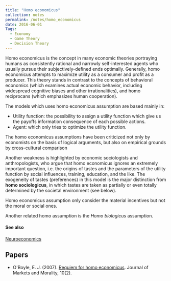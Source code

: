 ```yaml
---
title: "Homo economicus"
collection: notes
permalink: /notes/homo_economicus
date: 2016-06-01
Tags:
  - Economy
  - Game Theory
  - Decision Theory
---
```


Homo economicus is the concept in many economic theories portraying humans as consistently rational and narrowly self-interested agents who usually pursue their subjectively-defined ends optimally. Generally, homo economicus attempts to maximize utility as a consumer and profit as a producer. This theory stands in contrast to the concepts of behavioral economics (which examines actual economic behavior, including widespread cognitive biases and other irrationalities), and homo reciprocans (which emphasizes human cooperation).

The models which uses homo economicus assumption are based mainly in:
* Utility function: the possibility to assign a utility function which give us the payoffs information consequence of each possible actions.
* Agent: which only tries to optimize the utility function.

The homo economicus assumptions have been criticized not only by economists on the basis of logical arguments, but also on empirical grounds by cross-cultural comparison

Another weakness is highlighted by economic sociologists and anthropologists, who argue that homo economicus ignores an extremely important question, i.e. the origins of tastes and the parameters of the utility function by social influences, training, education, and the like. The exogeneity of tastes (preferences) in this model is the major distinction from **homo sociologicus**, in which tastes are taken as partially or even totally determined by the societal environment (see below).

Homo economicus assumption only consider the material incentives but not the moral or social ones.

Another related homo assumption is the *Homo biologicus* assumption.


#### See also
[Neuroeconomics](/notes/neuroeconomics)




## Papers
* O'Boyle, E. J. (2007). [Requiem for homo economicus](http://www.marketsandmorality.com/index.php/mandm/article/download/235/225). Journal of Markets and Morality, 10(2).




